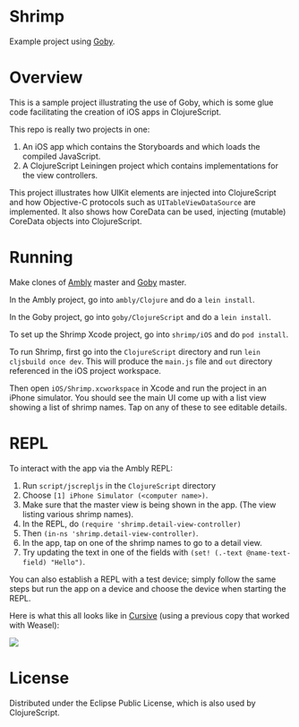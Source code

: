 Shrimp
======

Example project using [Goby](https://github.com/mfikes/goby).

Overview
========

This is a sample project illustrating the use of Goby, which is some glue code facilitating the creation of iOS apps in ClojureScript.

This repo is really two projects in one:

1. An iOS app which contains the Storyboards and which loads the compiled JavaScript.
2. A ClojureScript Leiningen project which contains implementations for the view controllers.

This project illustrates how UIKit elements are injected into ClojureScript and how Objective-C protocols such as `UITableViewDataSource` are implemented. It also shows how CoreData can be used, injecting (mutable) CoreData objects into ClojureScript.

Running
=======

Make clones of [Ambly](https://github.com/omcljs/ambly) master and [Goby](https://github.com/mfikes/goby) master.  

In the Ambly project, go into `ambly/Clojure` and do a `lein install`.

In the Goby project, go into `goby/ClojureScript` and do a `lein install`.

To set up the Shrimp Xcode project, go into `shrimp/iOS` and do `pod install`.

To run Shrimp, first go into the `ClojureScript` directory and run `lein cljsbuild once dev`. This will produce the `main.js` file and `out` directory referenced in the iOS project workspace.

Then open `iOS/Shrimp.xcworkspace` in Xcode and run the project in an iPhone simulator. You should see the main UI come up with a list view showing a list of shrimp names. Tap on any of these to see editable details.

REPL
====

To interact with the app via the Ambly REPL:

1. Run `script/jscrepljs` in the `ClojureScript` directory
2. Choose `[1] iPhone Simulator (<computer name>)`.
3. Make sure that the master view is being shown in the app. (The view listing various shrimp names).
4. In the REPL, do `(require 'shrimp.detail-view-controller)`
5. Then `(in-ns 'shrimp.detail-view-controller)`.
6. In the app, tap on one of the shrimp names to go to a detail view.
6. Try updating the text in one of the fields with `(set! (.-text @name-text-field) "Hello")`.

You can also establish a REPL with a test device; simply follow the same steps but run the app on a device and choose the device when starting the REPL.

Here is what this all looks like in [Cursive](https://cursiveclojure.com) (using a previous copy that worked with Weasel):

![](https://raw.githubusercontent.com/mfikes/shrimp/master/devenv.png)

License
=======

Distributed under the Eclipse Public License, which is also used by ClojureScript.
